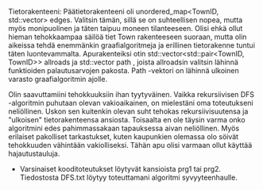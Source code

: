Tietorakenteeni:
	Päätietorakenteeni oli unordered_map<TownID, std::vector<TownID>> edges. Valitsin tämän, sillä
	se on suhteellisen nopea, mutta myös monipuolinen ja täten taipuu moneen tilanteeseen.
	Olisi ehkä ollut hieman tehokkaampaa säilöä tiet Town rakenteeseen suoraan, mutta olin
	aikeissa tehdä enemmänkin graafialgoritmeja ja erillinen tietorakenne tuntui täten luontevammalta.
	Apurakenteiksi otin std::vector<std::pair<TownID, TownID>> allroads ja std::vector<TownID> path
	, joista allroadsin valitsin lähinnä funktioiden palautusarvojen pakosta. Path -vektori on lähinnä
	ulkoinen varasto graafialgoritmin ajolle.

Olin saavuttamiini tehokkuuksiin ihan tyytyväinen. Vaikka rekursiivisen DFS -algoritmin puhutaan olevan
vakioaikainen, on mielestäni oma toteutukseni neliöllinen. Uskon sen kuitenkin olevan suht tehokas
rekursiivisuutensa ja "ulkoisen" tietorakenteensa ansiosta. Toisaalta en ole täysin varma onko algoritmini
edes pahimmassakaan tapauksessa aivan neliöllinen. Myös erilaiset pakolliset tarkastukset, kuten
kaupunkien olemassa olo söivät tehokkuuden vähintään vakiolliseksi. Tähän apu olisi varmaan ollut
käyttää hajautustauluja. 

* Varsinaiset kooditoteutukset löytyvät kansioista prg1 tai prg2. Tiedostosta DFS.txt löytyy toteuttamani
algoritmi syvyyteenhaulle.